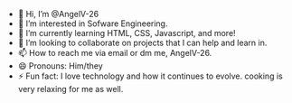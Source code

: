 - 👋 Hi, I’m @AngelV-26
- 👀 I’m interested in Sofware Engineering.
- 🌱 I’m currently learning HTML, CSS, Javascript, and more!
- 💞️ I’m looking to collaborate on projects that I can help and learn in. 
- 📫 How to reach me via email or dm me, AngelV-26. 
- 😄 Pronouns: Him/they 
- ⚡ Fun fact: I love technology and how it continues to evolve. cooking is very relaxing for me as well. 

<!---
AngelV-26/AngelV-26 is a ✨ special ✨ repository because its `README.md` (this file) appears on your GitHub profile.
You can click the Preview link to take a look at your changes.
--->
